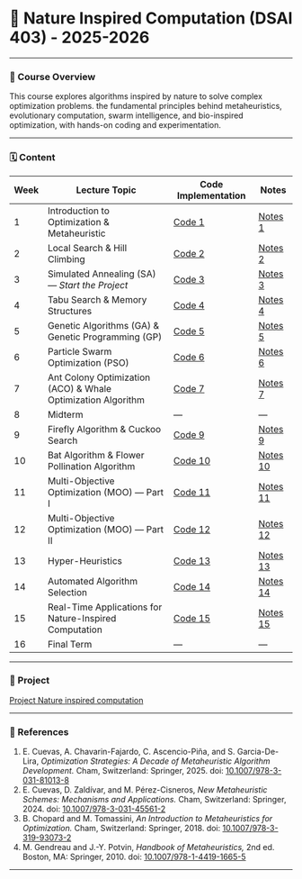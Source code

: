 # 🧠 Nature Inspired Computation (DSAI 403) - 2025-2026

---

### 📘 Course Overview

This course explores algorithms inspired by nature to solve complex optimization problems. the fundamental principles behind metaheuristics, evolutionary computation, swarm intelligence, and bio-inspired optimization, with hands-on coding and experimentation.

---

### 🗓️ Content

Week | Lecture Topic | Code Implementation | Notes
---|---|---|---
1 | Introduction to Optimization & Metaheuristic | [Code 1](code/week1.ipynb) | [Notes 1](notes/week1.md)
2 | Local Search & Hill Climbing | [Code 2](code/week2.ipynb) | [Notes 2](notes/week2.md)
3 | Simulated Annealing (SA) — *Start the Project* | [Code 3](code/week3.ipynb) | [Notes 3](notes/week3.md)
4 | Tabu Search & Memory Structures | [Code 4](code/week4.ipynb) | [Notes 4](notes/week4.md)
5 | Genetic Algorithms (GA) & Genetic Programming (GP) | [Code 5](code/week5.ipynb) | [Notes 5](notes/week5.md)
6 | Particle Swarm Optimization (PSO) | [Code 6](code/week6.ipynb) | [Notes 6](notes/week6.md)
7 | Ant Colony Optimization (ACO) & Whale Optimization Algorithm | [Code 7](code/week7.ipynb) | [Notes 7](notes/week7.md)
8 | Midterm | — | —
9 | Firefly Algorithm & Cuckoo Search | [Code 9](code/week9.ipynb) | [Notes 9](notes/week9.md)
10 | Bat Algorithm & Flower Pollination Algorithm | [Code 10](code/week10.ipynb) | [Notes 10](notes/week10.md)
11 | Multi-Objective Optimization (MOO) — Part I | [Code 11](code/week11.ipynb) | [Notes 11](notes/week11.md)
12 | Multi-Objective Optimization (MOO) — Part II | [Code 12](code/week12.ipynb) | [Notes 12](notes/week12.md)
13 | Hyper-Heuristics | [Code 13](code/week13.ipynb) | [Notes 13](notes/week13.md)
14 | Automated Algorithm Selection | [Code 14](code/week14.ipynb) | [Notes 14](notes/week14.md)
15 | Real-Time Applications for Nature-Inspired Computation | [Code 15](code/week15.ipynb) | [Notes 15](notes/week15.md)
16 | Final Term | — | —

---

### 🧩 Project

[Project Nature inspired computation](project.ipynb)

---

### 📖 References

1. E. Cuevas, A. Chavarin-Fajardo, C. Ascencio-Piña, and S. Garcia-De-Lira, *Optimization Strategies: A Decade of Metaheuristic Algorithm Development.* Cham, Switzerland: Springer, 2025. doi: [10.1007/978-3-031-81013-8](https://doi.org/10.1007/978-3-031-81013-8)  
2. E. Cuevas, D. Zaldívar, and M. Pérez-Cisneros, *New Metaheuristic Schemes: Mechanisms and Applications.* Cham, Switzerland: Springer, 2024. doi: [10.1007/978-3-031-45561-2](https://doi.org/10.1007/978-3-031-45561-2)  
3. B. Chopard and M. Tomassini, *An Introduction to Metaheuristics for Optimization.* Cham, Switzerland: Springer, 2018. doi: [10.1007/978-3-319-93073-2](https://doi.org/10.1007/978-3-319-93073-2)  
4. M. Gendreau and J.-Y. Potvin, *Handbook of Metaheuristics,* 2nd ed. Boston, MA: Springer, 2010. doi: [10.1007/978-1-4419-1665-5](https://doi.org/10.1007/978-1-4419-1665-5)
---

